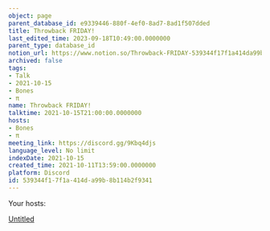 ```yaml
---
object: page
parent_database_id: e9339446-880f-4ef0-8ad7-8ad1f507dded
title: Throwback FRIDAY!
last_edited_time: 2023-09-18T10:49:00.0000000
parent_type: database_id
notion_url: https://www.notion.so/Throwback-FRIDAY-539344f17f1a414da99b8b114b2f9341
archived: false
tags:
- Talk
- 2021-10-15
- Bones
- π
name: Throwback FRIDAY!
talktime: 2021-10-15T21:00:00.0000000
hosts:
- Bones
- π
meeting_link: https://discord.gg/9Kbq4djs
language_level: No limit
indexDate: 2021-10-15
created_time: 2021-10-11T13:59:00.0000000
platform: Discord
id: 539344f1-7f1a-414d-a99b-8b114b2f9341
---
```




Your hosts:

[Untitled](https://www.notion.so/482e61b02b9c4456b2b4fe86bb7544c6)   





